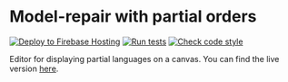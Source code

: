 # Model-repair with partial orders

[![Deploy to Firebase Hosting](https://github.com/NLueg/FaPra-partielle-sprachen/actions/workflows/deploy-firebase-hosting.yml/badge.svg)](https://github.com/NLueg/FaPra-partielle-sprachen/actions/workflows/deploy-firebase-hosting.yml)
[![Run tests](https://github.com/NLueg/FaPra-partielle-sprachen/actions/workflows/run-jest.yml/badge.svg)](https://github.com/NLueg/FaPra-partielle-sprachen/actions/workflows/run-jest.yml)
[![Check code style](https://github.com/NLueg/FaPra-partielle-sprachen/actions/workflows/run-linter.yml/badge.svg)](https://github.com/NLueg/FaPra-partielle-sprachen/actions/workflows/run-linter.yml)


Editor for displaying partial languages on a canvas.
You can find the live version [here](https://model-repair.web.app/).
